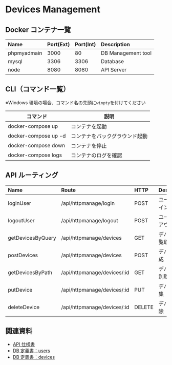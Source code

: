 # Devices Management

## Docker コンテナ一覧

| Name        | Port(Ext) | Port(Int) | Description        |
| :---------- | :-------- | :-------- | :----------------- |
| phpmyadmain | 3000      | 80        | DB Management tool |
| mysql       | 3306      | 3306      | Database           |
| node        | 8080      | 8080      | API Server         |

## CLI（コマンド一覧）

※Windows 環境の場合、コマンド名の先頭に`winpty`を付けてください

| コマンド             | 説明                           |
| -------------------- | ------------------------------ |
| docker-compose up    | コンテナを起動                 |
| docker-compose up -d | コンテナをバックグラウンド起動 |
| docker-compose down  | コンテナを停止                 |
| docker-compose logs  | コンテナのログを確認           |

## API ルーティング

| Name              | Route                       | HTTP   | Description        |
| :---------------- | :-------------------------- | :----- | :----------------- |
| loginUser         | /api/httpmanage/login       | POST   | ユーザログイン認証 |
| logoutUser        | /api/httpmanage/logout      | POST   | ユーザログアウト   |
| getDevicesByQuery | /api/httpmanage/devices     | GET    | デバイス一覧取得   |
| postDevices       | /api/httpmanage/devices     | POST   | デバイス作成       |
| getDevicesByPath  | /api/httpmanage/devices/:id | GET    | デバイス個別取得   |
| putDevice         | /api/httpmanage/devices/:id | PUT    | デバイス編集       |
| deleteDevice      | /api/httpmanage/devices/:id | DELETE | デバイス削除       |

## 関連資料

- [API 仕様書](./docs/API仕様書.html)
- [DB 定義書：users](./docs/DB/managementdb.users.md)
- [DB 定義書：devices](./docs/DB/managementdb.devices.md)

